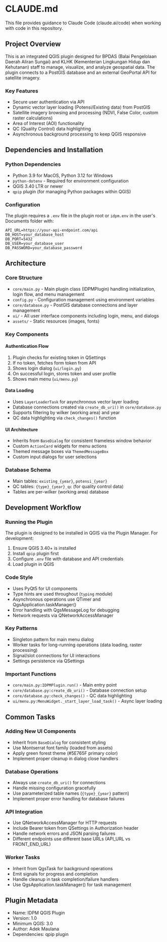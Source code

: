 # CLAUDE.md

This file provides guidance to Claude Code (claude.ai/code) when working with code in this repository.

## Project Overview

This is an integrated QGIS plugin designed for BPDAS (Balai Pengelolaan Daerah Aliran Sungai) and KLHK (Kementerian Lingkungan Hidup dan Kehutanan) staff to manage, visualize, and analyze geospatial data. The plugin connects to a PostGIS database and an external GeoPortal API for satellite imagery.

### Key Features

- Secure user authentication via API
- Dynamic vector layer loading (Potensi/Existing data) from PostGIS
- Satellite imagery browsing and processing (NDVI, False Color, custom raster calculations)
- Area of Interest (AOI) functionality
- QC (Quality Control) data highlighting
- Asynchronous background processing to keep QGIS responsive

## Dependencies and Installation

### Python Dependencies

- Python 3.9 for MacOS, Python 3.12 for Windows
- `python-dotenv` - Required for environment configuration
- QGIS 3.40 LTR or newer
- `qpip` plugin (for managing Python packages within QGIS)

### Configuration

The plugin requires a `.env` file in the plugin root or `idpm.env` in the user's Documents folder with:

```
API_URL=https://your-api-endpoint.com/api
DB_HOST=your_database_host
DB_PORT=5432
DB_USER=your_database_user
DB_PASSWORD=your_database_password
```

## Architecture

### Core Structure

- `core/main.py` - Main plugin class (IDPMPlugin) handling initialization, login flow, and menu management
- `config.py` - Configuration management using environment variables
- `core/database.py` - PostGIS database connections and layer management
- `ui/` - All user interface components including login, menu, and dialogs
- `assets/` - Static resources (images, fonts)

### Key Components

#### Authentication Flow

1. Plugin checks for existing token in QSettings
2. If no token, fetches form token from API
3. Shows login dialog (`ui/login.py`)
4. On successful login, stores token and user profile
5. Shows main menu (`ui/menu.py`)

#### Data Loading

- Uses `LayerLoaderTask` for asynchronous vector layer loading
- Database connections created via `create_db_uri()` in `core/database.py`
- Supports filtering by wilker (working area) and year
- QC data highlighting via `check_changes()` function

#### UI Architecture

- Inherits from `BaseDialog` for consistent frameless window behavior
- Custom `ActionCard` widgets for menu actions
- Themed message boxes via `ThemedMessageBox`
- Custom input dialogs for user selections

### Database Schema

- Main tables: `existing_{year}`, `potensi_{year}`
- QC tables: `{type}_{year}_qc` (for quality control data)
- Tables are per-wilker (working area) database

## Development Workflow

### Running the Plugin

The plugin is designed to be installed in QGIS via the Plugin Manager. For development:

1. Ensure QGIS 3.40+ is installed
2. Install `qpip` plugin first
3. Configure `.env` file with database and API credentials
4. Load plugin in QGIS

### Code Style

- Uses PyQt5 for UI components
- Type hints are used throughout (`typing` module)
- Asynchronous operations use QTimer and QgsApplication.taskManager()
- Error handling with QgsMessageLog for debugging
- Network requests via QNetworkAccessManager

### Key Patterns

- Singleton pattern for main menu dialog
- Worker tasks for long-running operations (data loading, raster processing)
- Signal/slot connections for UI interactions
- Settings persistence via QSettings

### Important Functions

- `core/main.py:IDPMPlugin.run()` - Main entry point
- `core/database.py:create_db_uri()` - Database connection setup
- `core/database.py:check_changes()` - QC data highlighting
- `ui/menu.py:MenuWidget._start_layer_load_task()` - Async layer loading

## Common Tasks

### Adding New UI Components

- Inherit from `BaseDialog` for consistent styling
- Use Montserrat font family (loaded from assets)
- Apply green forest theme (#5E765F primary color)
- Implement proper cleanup in dialog close handlers

### Database Operations

- Always use `create_db_uri()` for connections
- Handle missing configuration gracefully
- Use parameterized table names (`{type}_{year}` pattern)
- Implement proper error handling for database failures

### API Integration

- Use QNetworkAccessManager for HTTP requests
- Include Bearer token from QSettings in Authorization header
- Handle network errors and JSON parsing failures
- Different endpoints use different base URLs (API_URL vs FRONT_END_URL)

### Worker Tasks

- Inherit from QgsTask for background operations
- Emit signals for progress and completion
- Handle cleanup in task completion/failure handlers
- Use QgsApplication.taskManager() for task management

## Plugin Metadata

- Name: IDPM QGIS Plugin
- Version: 1.0
- Minimum QGIS: 3.0
- Author: Adek Maulana
- Dependencies: qpip plugin

